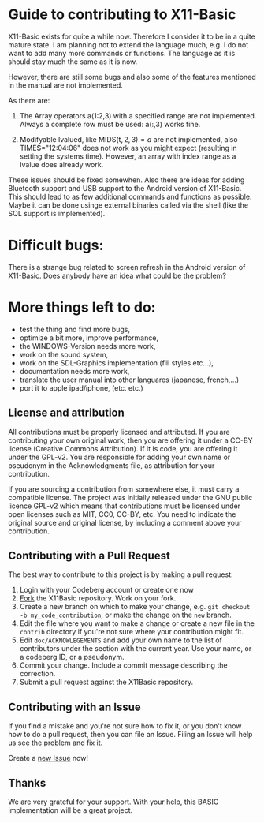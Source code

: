 Guide to contributing to X11-Basic
==================================

X11-Basic exists for quite a while now. Therefore I consider it to be in a
quite mature state. I am planning not to extend the language much, e.g. I do
not want to add many more commands or functions. The language as it is should
stay much the same as it is now. 

However, there are still some bugs and also some of the features mentioned in 
the manual are not implemented. 

As there are:

1. The Array operators a(1:2,3) with a specified range are not implemented. 
   Always a complete row must be used: a(:,3) works fine.

2. Modifyable lvalued, like MIDS(t$,2,3)=a$ are not implemented,  also
   TIME$="12:04:06" does not work as you might expect (resulting in setting the
   systems time). However, an array with index range as a lvalue does already
   work.

These issues should be fixed somewhen. Also there are ideas for adding Bluetooth 
support and USB support to the Android version of X11-Basic. This should lead 
to as few additional commands and functions as possible. Maybe it can be done 
usinge external binaries called via the shell (like the SQL support is 
implemented).

Difficult bugs:
===============

There is a strange bug related to screen refresh in the Android version of 
X11-Basic. Does anybody have an idea what could be the problem?


More things left to do:
=======================
- test the thing and find more bugs,
- optimize a bit more, improve performance,
- the WINDOWS-Version needs more work,
- work on the sound system,
- work on the SDL-Graphics implementation (fill styles etc...),
- documentation needs more work,
- translate the user manual into other languares (japanese, french,...)
- port it to apple ipad/iphone,
(etc. etc.)

## License and attribution

All contributions must be properly licensed and attributed. If you are contributing your own original work, then you are offering it under a CC-BY license (Creative Commons Attribution). If it is code, you are offering it under the GPL-v2. You are responsible for adding your own name or pseudonym in the Acknowledgments file, as attribution for your contribution.

If you are sourcing a contribution from somewhere else, it must carry a compatible license. The project was initially released under the GNU public licence GPL-v2 which means that contributions must be licensed under open licenses such as MIT, CC0, CC-BY, etc. You need to indicate the original source and original license, by including a comment above your contribution. 


## Contributing with a Pull Request

The best way to contribute to this project is by making a pull request:

1. Login with your Codeberg account or create one now
2. [Fork](https://codeberg.org/kollo/X11Basic#fork-destination-box) the X11Basic repository. Work on your fork.
3. Create a new branch on which to make your change, e.g.
`git checkout -b my_code_contribution`, or make the change on the `new` branch.
4. Edit the file where you want to make a change or create a new file in the `contrib` directory if you're not sure where your contribution might fit.
5. Edit `doc/ACKNOWLEGEMENTS` and add your own name to the list of contributors under the section with the current year. Use your name, or a codeberg ID, or a pseudonym.
6. Commit your change. Include a commit message describing the correction.
7. Submit a pull request against the X11Basic repository.



## Contributing with an Issue

If you find a mistake and you're not sure how to fix it, or you don't know how to do a pull request, then you can file an Issue. Filing an Issue will help us see the problem and fix it.

Create a [new Issue](https://codeberg.org/kollo/X11Basic/issues/new) now!



## Thanks

We are very grateful for your support. With your help, this BASIC implementation will be a great project. 
